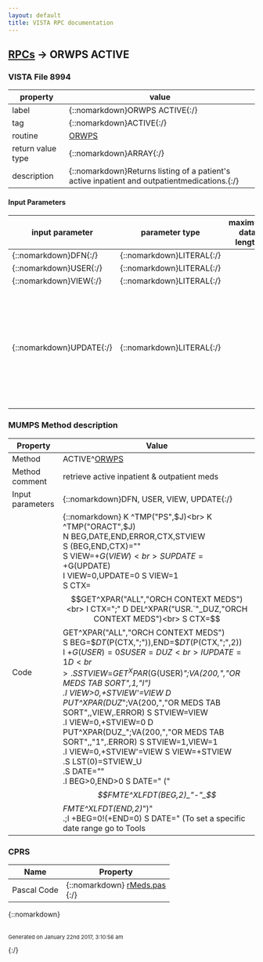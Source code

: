 ```yaml
---
layout: default
title: VISTA RPC documentation
---
```




## [RPCs](TableOfContent.md) &#8594; ORWPS ACTIVE 



### VISTA File 8994 


 property | value 
--- | --- 
 label | {::nomarkdown}ORWPS ACTIVE{:/}
 tag | {::nomarkdown}ACTIVE{:/}
 routine | [ORWPS](http://code.osehra.org/dox/Routine_ORWPS_source.html)
 return value type | {::nomarkdown}ARRAY{:/}
 description | {::nomarkdown}Returns listing of a patient's active inpatient and outpatientmedications.{:/}

#### Input Parameters

| input parameter | parameter type | maximum data length | required | description | 
| --- | --- | --- | --- | --- | 
| {::nomarkdown}DFN{:/} | {::nomarkdown}LITERAL{:/} |  | {::nomarkdown}true{:/} |  | 
| {::nomarkdown}USER{:/} | {::nomarkdown}LITERAL{:/} |  | {::nomarkdown}true{:/} |  | 
| {::nomarkdown}VIEW{:/} | {::nomarkdown}LITERAL{:/} |  | {::nomarkdown}true{:/} |  | 
| {::nomarkdown}UPDATE{:/} | {::nomarkdown}LITERAL{:/} |  | {::nomarkdown}true{:/} | {::nomarkdown}This parameter is use to determine if the parameter that stored the user view preference is updated. This should be set to 1 if called from CPRS and set to 0 if called from another application.{:/} | 


### MUMPS Method description

 Property | Value 
 --- | --- 
 Method | ACTIVE^[ORWPS](http://code.osehra.org/dox/Routine_ORWPS_source.html)
 Method comment | retrieve active inpatient & outpatient meds
 Input parameters | {::nomarkdown}DFN, USER, VIEW, UPDATE{:/}
 Code | {::nomarkdown}  K ^TMP("PS",$J)<br> K ^TMP("ORACT",$J)<br> N BEG,DATE,END,ERROR,CTX,STVIEW<br> S (BEG,END,CTX)=""<br> S VIEW=+$G(VIEW)<br> S UPDATE=+$G(UPDATE)<br> I VIEW=0,UPDATE=0 S VIEW=1<br> S CTX=$$GET^XPAR("ALL","ORCH CONTEXT MEDS")<br> I CTX=";" D DEL^XPAR("USR.`"_DUZ,"ORCH CONTEXT MEDS")<br> S CTX=$$GET^XPAR("ALL","ORCH CONTEXT MEDS")<br> S BEG=$$DT($P(CTX,";")),END=$$DT($P(CTX,";",2))<br> I +$G(USER)=0 S USER=DUZ<br> I UPDATE=1 D<br> .S STVIEW=$$GET^XPAR($G(USER)_";VA(200,","OR MEDS TAB SORT",1,"I")<br> .I VIEW>0,+STVIEW'=VIEW D PUT^XPAR(DUZ_";VA(200,","OR MEDS TAB SORT",,VIEW,.ERROR) S STVIEW=VIEW<br> .I VIEW=0,+STVIEW=0 D PUT^XPAR(DUZ_";VA(200,","OR MEDS TAB SORT",,"1",.ERROR) S STVIEW=1,VIEW=1<br> .I VIEW=0,+STVIEW'=VIEW S VIEW=+STVIEW<br> .S LST(0)=STVIEW_U<br> .S DATE=""<br> .I BEG>0,END>0 S DATE=" ("_$$FMTE^XLFDT(BEG,2)_"-"_$$FMTE^XLFDT(END,2)_")"<br> .;I +BEG=0!(+END=0) S DATE=" (To set a specific date range go to Tools|Options|Other Parameters)"<br> .S LST(0)=LST(0)_DATE<br> D OCL^PSOORRL(DFN,BEG,END,VIEW)<br> N ITMP,FIELDS,INSTRUCT,COMMENTS,REASON,NVSDT,TYPE,ILST,J S ILST=0<br> S ITMP="" F  S ITMP=$O(^TMP("PS",$J,ITMP)) Q:'ITMP  D<br> . K INSTRUCT,COMMENTS,REASON<br> . K ^TMP("ORACT",$J,"COMMENTS")<br> . S COMMENTS="^TMP(""ORACT"",$J,""COMMENTS"")"<br> . S (INSTRUCT,@COMMENTS)="",FIELDS=^TMP("PS",$J,ITMP,0)<br> . I +$P(FIELDS,"^",8),$D(^OR(100,+$P(FIELDS,"^",8),8,"C","XX")) D<br> . . S $P(^TMP("PS",$J,ITMP,0),"^",2)="*"_$P(^TMP("PS",$J,ITMP,0),"^",2) ;dan testing<br> . S TYPE=$S($P($P(FIELDS,U),";",2)="O":"OP",1:"UD")<br> . I $D(^TMP("PS",$J,ITMP,"CLINIC",0)) S TYPE="CP"<br> . N LOC,LOCEX S (LOC,LOCEX)=""<br> . I TYPE="CP" S LOC=$G(^TMP("PS",$J,ITMP,"CLINIC",0))<br> . S:LOC LOCEX=$P($G(^SC(+LOC,0)),U)_":"_+LOC ;IMO NEW<br> . I TYPE="OP",$P(FIELDS,";")["N" S TYPE="NV"          ;non-VA med<br> . I $O(^TMP("PS",$J,ITMP,"A",0))>0 S TYPE="IV"<br> . I $O(^TMP("PS",$J,ITMP,"B",0))>0 S TYPE="IV"<br> . I (TYPE="UD")!(TYPE="CP") D UDINST(.INSTRUCT,ITMP)<br> . I TYPE="OP" D OPINST(.INSTRUCT,ITMP)<br> . I TYPE="IV" D IVINST(.INSTRUCT,ITMP)<br> . I TYPE="NV" D NVINST(.INSTRUCT,ITMP),NVREASON(.REASON,.NVSDT,ITMP)<br> . I (TYPE="UD")!(TYPE="IV")!(TYPE="NV")!(TYPE="CP") D SETMULT(COMMENTS,ITMP,"SIO")<br> . M COMMENTS=@COMMENTS<br> . I $D(COMMENTS(1)) S COMMENTS(1)="\"_COMMENTS(1)<br> . S:TYPE="NV" $P(FIELDS,U,4)=$G(NVSDT)<br> . I LOC S LST($$NXT)="~CP:"_LOCEX_U_FIELDS<br> . E  S LST($$NXT)="~"_TYPE_U_FIELDS<br> . S J=0 F  S J=$O(INSTRUCT(J)) Q:'J  S LST($$NXT)=INSTRUCT(J)<br> . S J=0 F  S J=$O(COMMENTS(J)) Q:'J  S LST($$NXT)="t"_COMMENTS(J)<br> . S J=0 F  S J=$O(REASON(J)) Q:'J  S LST($$NXT)="t"_REASON(J)<br> K ^TMP("PS",$J)<br> K ^TMP("ORACT",$J){:/}


### CPRS

 Name | Property 
 --- | --- 
 Pascal Code | {::nomarkdown} <a href="https://github.com/OSEHRA/VistA/blob/master/Packages/Order%20Entry%20Results%20Reporting/CPRS/CPRS-Chart/rMeds.pas">rMeds.pas</a><br/>{:/}

{::nomarkdown} <br/><br/><p style="font-size: 11px">Generated on January 22nd 2017, 3:10:56 am</p>{:/}